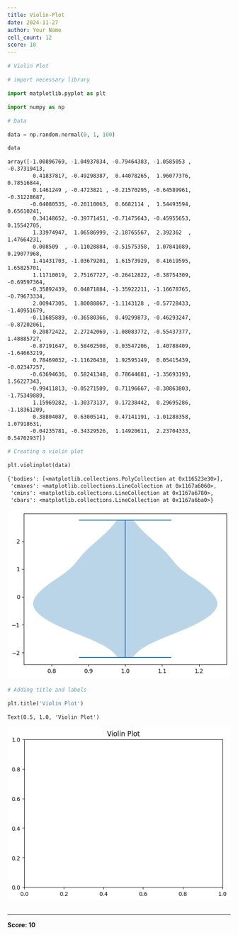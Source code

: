 ```yaml
---
title: Violin-Plot
date: 2024-11-27
author: Your Name
cell_count: 12
score: 10
---
```


```python
# Violin Plot
```


```python
# import necessary library
```


```python
import matplotlib.pyplot as plt
```


```python
import numpy as np
```


```python
# Data
```


```python
data = np.random.normal(0, 1, 100)
```


```python
data
```




    array([-1.00896769, -1.04937834, -0.79464383, -1.0585053 , -0.37319413,
            0.41837817, -0.49298387,  0.44078265,  1.96077376,  0.78516844,
            0.1461249 , -0.4723821 , -0.21570295, -0.64589961, -0.31228687,
           -0.04080535, -0.20110063,  0.6682114 ,  1.54493594,  0.65610241,
            0.34148652, -0.39771451, -0.71475643, -0.45955653,  0.15542705,
            1.33974947,  1.06586999, -2.18765567,  2.392362  ,  1.47664231,
            0.008509  , -0.11028884, -0.51575358,  1.07841089,  0.29077968,
            1.41431703, -1.03679201,  1.61573929,  0.41619595,  1.65825701,
            1.11710019,  2.75167727, -0.26412822, -0.38754309, -0.69597364,
           -0.35892439,  0.04871884, -1.35922211, -1.16678765, -0.79673334,
            2.00947305,  1.80088867, -1.1143128 , -0.57728433, -1.40951679,
           -0.11685889, -0.36580366,  0.49299873, -0.46293247, -0.87202061,
            0.20872422,  2.27242069, -1.08083772, -0.55437377,  1.48885727,
           -0.87191647,  0.58402508,  0.03547206,  1.40788409, -1.64663219,
            0.78469032, -1.11620438,  1.92595149,  0.05415439, -0.02347257,
           -0.63694636,  0.58241348,  0.78644681, -1.35693193,  1.56227343,
           -0.99411813, -0.05271509,  0.71196667, -0.30863803, -1.75349889,
            1.15969282, -1.30373137,  0.17238442,  0.29695286, -1.18361209,
            0.38804087,  0.63005141,  0.47141191, -1.01288358,  1.07918631,
           -0.04235781, -0.34329526,  1.14920611,  2.23704333,  0.54702937])




```python
# Creating a violin plot
```


```python
plt.violinplot(data)

```




    {'bodies': [<matplotlib.collections.PolyCollection at 0x116523e30>],
     'cmaxes': <matplotlib.collections.LineCollection at 0x1167a6060>,
     'cmins': <matplotlib.collections.LineCollection at 0x1167a6780>,
     'cbars': <matplotlib.collections.LineCollection at 0x1167a6ba0>}




    
![png](violin-plot_files/violin-plot_8_1.png)
    



```python
# Adding title and labels
```


```python
plt.title('Violin Plot')

```




    Text(0.5, 1.0, 'Violin Plot')




    
![png](violin-plot_files/violin-plot_10_1.png)
    



```python

```


---
**Score: 10**
